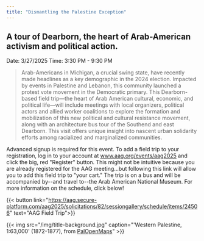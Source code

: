```yaml
---
title: "Dismantling the Palestine Exception"
---
```


## A tour of Dearborn, the heart of Arab-American activism and political action.

Date: 3/27/2025
Time: 3:30 PM - 9:30 PM 

> Arab-Americans in Michigan, a crucial swing state, have recently made headlines as a key demographic in the 2024 election. Impacted by events in Palestine and Lebanon, this community launched a protest vote movement in the Democratic primary. This Dearborn-based field trip—the heart of Arab American cultural, economic, and political life—will include meetings with local organizers, political actors and allied worker coalitions to explore the formation and mobilization of this new political and cultural resistance movement, along with an architecture bus tour of the Southend and east Dearborn. This visit offers unique insight into nascent urban solidarity efforts among racialized and marginalized communities.

Advanced signup is required for this event. To add a field trip to your registration, log in to your account at www.aag.org/events/aag2025 and click the big, red "Register" button. This might not be intuitive because you are already registered for the AAG meeting...but following this link will allow you to add this field trip to "your cart." The trip is on a bus and will be accompanied by--and travel to--the Arab American National Museum. For more information on the schedule, click below!

{{< button link="https://aag.secure-platform.com/aag2025/solicitations/82/sessiongallery/schedule/items/24506" text="AAG Field Trip">}}

{{< img src="/img/title-background.jpg" caption="'Western Palestine, 1:63,000' (1872-1877), from [PalOpenMaps](https://palopenmaps.org/en/maps?basemap=9&overlay=pal1940&color=status&toggles=places|year)" >}}
